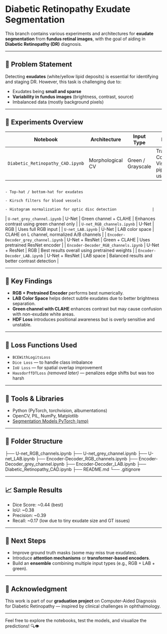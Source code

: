 # Diabetic Retinopathy Exudate Segmentation 

This branch contains various experiments and architectures for **exudate segmentation** from **fundus retinal images**, with the goal of aiding in **Diabetic Retinopathy (DR)** diagnosis.

---

## 📌 Problem Statement

Detecting **exudates** (white/yellow lipid deposits) is essential for identifying and staging DR. However, this task is challenging due to:
- Exudates being **small and sparse**
- **Variability in fundus images** (brightness, contrast, source)
- Imbalanced data (mostly background pixels)

---

## 🧪 Experiments Overview

| Notebook                          | Architecture   | Input Type         | Notes                                                              |
|----------------------------------|----------------|---------------------|--------------------------------------------------------------------|
| `Diabetic_Retinopathy_CAD.ipynb` | Morphological CV  | Green / Grayscale  | Traditional Computer Vision pipeline using:
                                                                              - Top-hat / bottom-hat for exudates
                                                                              - Kirsch filters for blood vessels
                                                                              - Histogram normalization for optic disc detection                |
| `U-net_grey_channel.ipynb`       | U-Net          | Green channel + CLAHE | Enhances contrast using green channel only                        |
| `U-net_RGB_channels.ipynb`       | U-Net          | RGB                 | Uses full RGB input                                                 |
| `U-net_LAB.ipynb`                | U-Net          | LAB color space     | CLAHE on L channel, normalized A/B channels                         |
| `Encoder-Decoder_grey_channel.ipynb` | U-Net + ResNet | Green + CLAHE     | Uses pretrained ResNet encoder                                    |
| `Encoder-Decoder_RGB_channels.ipynb` | U-Net + ResNet | RGB               | Best results overall using pretrained weights                     |
| `Encoder-Decoder_LAB.ipynb`      | U-Net + ResNet | LAB space           | Balanced results and better contrast detection                      |


---

## 🧠 Key Findings

- **RGB + Pretrained Encoder** performs best numerically.
- **LAB Color Space** helps detect subtle exudates due to better brightness separation.
- **Green channel with CLAHE** enhances contrast but may cause confusion with non-exudate white areas.
- **HDF Loss** introduces positional awareness but is overly sensitive and unstable.

---

## 🧮 Loss Functions Used

- `BCEWithLogitsLoss`
- `Dice Loss` — to handle class imbalance
- `IoU Loss` — for spatial overlap improvement
- `HausdorffDTLoss` *(removed later)* — penalizes edge shifts but was too harsh

---

## 🧰 Tools & Libraries

- Python (PyTorch, torchvision, albumentations)
- OpenCV, PIL, NumPy, Matplotlib
- [Segmentation Models PyTorch (smp)](https://github.com/qubvel/segmentation_models.pytorch)

---

## 📁 Folder Structure

├── U-net_RGB_channels.ipynb
├── U-net_grey_channel.ipynb
├── U-net_LAB.ipynb
├── Encoder-Decoder_RGB_channels.ipynb
├── Encoder-Decoder_grey_channel.ipynb
├── Encoder-Decoder_LAB.ipynb
├── Diabetic_Retinopathy_CAD.ipynb
├── README.md
└── .gitignore

---

## 📈 Sample Results

- Dice Score: ~0.44 (best)
- IoU: ~0.38
- Precision: ~0.39
- Recall: ~0.17 (low due to tiny exudate size and GT issues)

---

## 🧩 Next Steps

- Improve ground truth masks (some may miss true exudates).
- Introduce **attention mechanisms** or **transformer-based encoders**.
- Build an **ensemble** combining multiple input types (e.g., RGB + LAB + green).

---

## 📣 Acknowledgment

This work is part of our **graduation project** on Computer-Aided Diagnosis for Diabetic Retinopathy — inspired by clinical challenges in ophthalmology.

---

Feel free to explore the notebooks, test the models, and visualize the predictions! 🔍👁️
